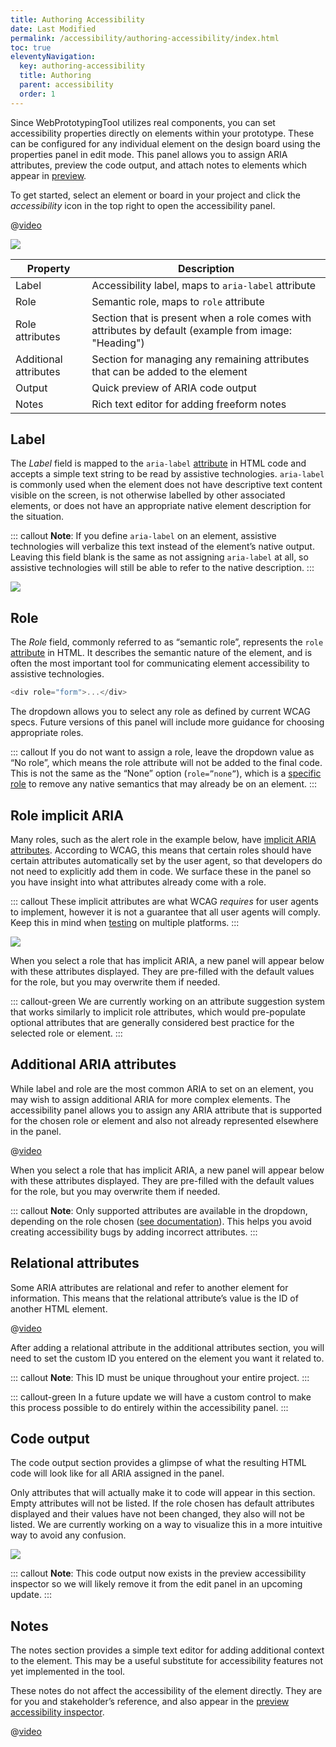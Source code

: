 ```yaml
---
title: Authoring Accessibility
date: Last Modified
permalink: /accessibility/authoring-accessibility/index.html
toc: true
eleventyNavigation:
  key: authoring-accessibility
  title: Authoring
  parent: accessibility
  order: 1
---
```


Since WebPrototypingTool utilizes real components, you can set accessibility properties directly on elements within your prototype. These can be configured for any individual element on the design board using the properties panel in edit mode. This panel allows you to assign ARIA attributes, preview the code output, and attach notes to elements which appear in [preview](/basics/preview/).

To get started, select an element or board in your project and click the <i class="ico" style="vertical-align: text-bottom">accessibility</i> icon in the top right to open the accessibility panel.

@[video](/static/video/accessibility/opening-edit-panel.webm)

<div class="two-col">

  <img src="{{ '/static/img/accessibility/authoring/panel-overview.png' | url}}">

| Property              | Description                                                                                          |
| --------------------- | ---------------------------------------------------------------------------------------------------- |
| Label                 | Accessibility label, maps to `aria-label` attribute                                                  |
| Role                  | Semantic role, maps to `role` attribute                                                              |
| Role attributes       | Section that is present when a role comes with attributes by default (example from image: "Heading") |
| Additional attributes | Section for managing any remaining attributes that can be added to the element                       |
| Output                | Quick preview of ARIA code output                                                                    |
| Notes                 | Rich text editor for adding freeform notes                                                           |

</div>

## Label

The _Label_ field is mapped to the `aria-label` [attribute](https://www.w3.org/TR/wai-aria/#aria-label) in HTML code and accepts a simple text string to be read by assistive technologies. `aria-label` is commonly used when the element does not have descriptive text content visible on the screen, is not otherwise labelled by other associated elements, or does not have an appropriate native element description for the situation.

::: callout
**Note**: If you define `aria-label` on an element, assistive technologies will verbalize this text instead of the element’s native output. Leaving this field blank is the same as not assigning `aria-label` at all, so assistive technologies will still be able to refer to the native description.
:::

![](/static/img/accessibility/authoring/label-field.png)

## Role

The _Role_ field, commonly referred to as “semantic role”, represents the `role` [attribute](https://www.w3.org/TR/wai-aria/#usage_intro) in HTML. It describes the semantic nature of the element, and is often the most important tool for communicating element accessibility to assistive technologies.

```ts
<div role="form">...</div>
```

The dropdown allows you to select any role as defined by current WCAG specs. Future versions of this panel will include more guidance for choosing appropriate roles.

::: callout
If you do not want to assign a role, leave the dropdown value as “No role”, which means the role attribute will not be added to the final code. This is not the same as the “None” option (`role=”none”`), which is a [specific role](https://www.w3.org/TR/wai-aria/#none) to remove any native semantics that may already be on an element.
:::

<!-- ![](/static/img/accessibility/authoring/role-field.png) -->

## Role implicit ARIA

Many roles, such as the alert role in the example below, have [implicit ARIA attributes](https://www.w3.org/TR/wai-aria/#implictValueForRole). According to WCAG, this means that certain roles should have certain attributes automatically set by the user agent, so that developers do not need to explicitly add them in code. We surface these in the panel so you have insight into what attributes already come with a role.

::: callout
These implicit attributes are what WCAG _requires_ for user agents to implement, however it is not a guarantee that all user agents will comply. Keep this in mind when [testing](/accessibility/testing-validation/) on multiple platforms.
:::

<div class="two-col">
  <img src="{{'/static/img/accessibility/authoring/role-defaults.png' | url}}" />
  <p>When you select a role that has implicit ARIA, a new panel will appear below with these attributes displayed. They are pre-filled with the default values for the role, but you may overwrite them if needed.</p>
</div>

::: callout-green
We are currently working on an attribute suggestion system that works similarly to implicit role attributes, which would pre-populate optional attributes that are generally considered best practice for the selected role or element.
:::

## Additional ARIA attributes

While label and role are the most common ARIA to set on an element, you may wish to assign additional ARIA for more complex elements. The accessibility panel allows you to assign any ARIA attribute that is supported for the chosen role or element and also not already represented elsewhere in the panel.

@[video](/static/video/accessibility/adding-additional-attr.webm)

When you select a role that has implicit ARIA, a new panel will appear below with these attributes displayed. They are pre-filled with the default values for the role, but you may overwrite them if needed.

::: callout
**Note**: Only supported attributes are available in the dropdown, depending on the role chosen ([see documentation](https://www.w3.org/TR/wai-aria/#supportedState)). This helps you avoid creating accessibility bugs by adding incorrect attributes.
:::

## Relational attributes

Some ARIA attributes are relational and refer to another element for information. This means that the relational attribute’s value is the ID of another HTML element.

@[video](/static/video/accessibility/adding-relational-attr.webm)

After adding a relational attribute in the additional attributes section, you will need to set the custom ID you entered on the element you want it related to.

::: callout
**Note**: This ID must be unique throughout your entire project.
:::

::: callout-green
In a future update we will have a custom control to make this process possible to do entirely within the accessibility panel.
:::

## Code output

The code output section provides a glimpse of what the resulting HTML code will look like for all ARIA assigned in the panel.

Only attributes that will actually make it to code will appear in this section. Empty attributes will not be listed. If the role chosen has default attributes displayed and their values have not been changed, they also will not be listed. We are currently working on a way to visualize this in a more intuitive way to avoid any confusion.

![](/static/img/accessibility/authoring/code-output.png)

::: callout
**Note**: This code output now exists in the preview accessibility inspector so we will likely remove it from the edit panel in an upcoming update.
:::

## Notes

The notes section provides a simple text editor for adding additional context to the element. This may be a useful substitute for accessibility features not yet implemented in the tool.

These notes do not affect the accessibility of the element directly. They are for you and stakeholder’s reference, and also appear in the [preview accessibility inspector](/accessibility/handoff-collaboration/#element-tree).

@[video](/static/video/accessibility/adding-notes.webm)
